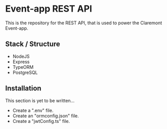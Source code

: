# Event-app REST API  

This is the repository for the REST API, that is used to power the
Claremont Event-app.

## Stack / Structure

* NodeJS
* Express
* TypeORM
* PostgreSQL

## Installation

This section is yet to be written...

* Create a ".env" file.
* Create an "ormconfig.json" file.
* Create a "jwtConfig.ts" file.
